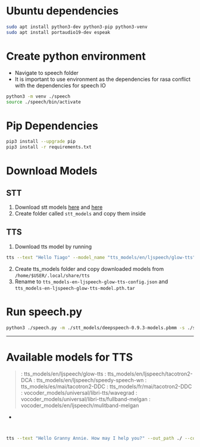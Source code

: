 # Ubuntu dependencies
``` bash
sudo apt install python3-dev python3-pip python3-venv
sudo apt install portaudio19-dev espeak
```

# Create python environment
- Navigate to speech folder
- It is important to use environment as the dependencies for rasa conflict with the dependencies for speech IO

``` bash
python3 -m venv ./speech
source ./speech/bin/activate
```

# Pip Dependencies
``` bash
pip3 install --upgrade pip
pip3 install -r requirements.txt
```

# Download Models
## STT
1. Download stt models [here](https://github.com/mozilla/DeepSpeech/releases/download/v0.9.3/deepspeech-0.9.3-models.pbmm) and [here](https://github.com/mozilla/DeepSpeech/releases/download/v0.9.3/deepspeech-0.9.3-models.scorer)
2. Create folder called `stt_models` and copy them inside

## TTS
1. Download tts model by running
``` bash
tts --text "Hello Tiago" --model_name "tts_models/en/ljspeech/glow-tts" --vocoder_name "vocoder_models/en/ljspeech/mulitband-melgan"
```

2. Create tts_models folder and copy downloaded models from `/home/$USER/.local/share/tts`
3. Rename to `tts_models-en-ljspeech-glow-tts-config.json` and `tts_models-en-ljspeech-glow-tts-model.pth.tar`


# Run speech.py
``` bash
python3 ./speech.py -m ./stt_models/deepspeech-0.9.3-models.pbmm -s ./stt_models/deepspeech-0.9.3-models.scorer -v 0
```

---
# Available models for TTS
 >: tts_models/en/ljspeech/glow-tts 
 >: tts_models/en/ljspeech/tacotron2-DCA 
 >: tts_models/en/ljspeech/speedy-speech-wn 
 >: tts_models/es/mai/tacotron2-DDC 
 >: tts_models/fr/mai/tacotron2-DDC 
 >: vocoder_models/universal/libri-tts/wavegrad 
 >: vocoder_models/universal/libri-tts/fullband-melgan 
 >: vocoder_models/en/ljspeech/mulitband-melgan 

- 
``` bash


tts --text "Hello Granny Annie. How may I help you?" --out_path ./ --config_path ./tts_model/tts_config.json --model_path ./tts_model/tts_model.pth.tar --vocoder_path ./tts_model/vocoder_model.pth.tar --vocoder_config_path ./tts_model/vocoder_config.json 
``` 